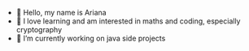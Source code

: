- 👋 Hello, my name is Ariana 
- 👀 I love learning and am interested in maths and coding, especially cryptography
- 🌱 I’m currently working on java side projects 

<!---
Arianaff0/Arianaff0 is a ✨ special ✨ repository because its `README.md` (this file) appears on your GitHub profile.
You can click the Preview link to take a look at your changes.
--->
